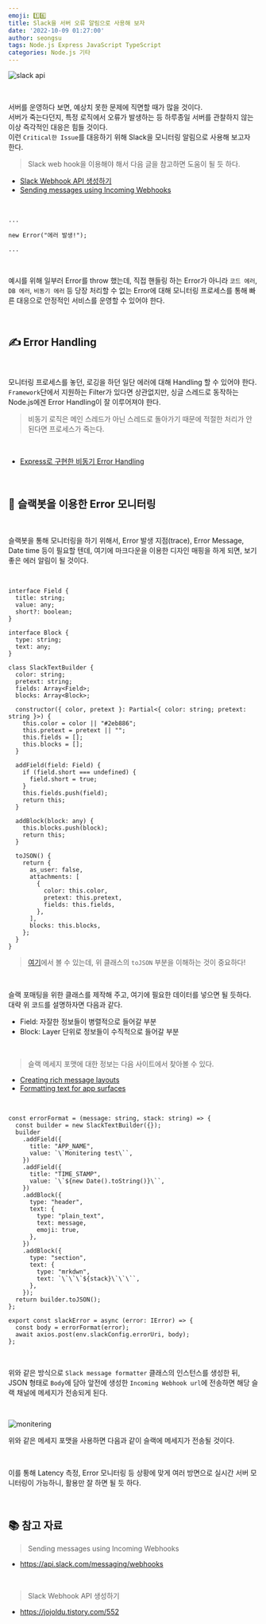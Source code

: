 ```yaml
---
emoji: 1️⃣6️⃣
title: Slack을 서버 오류 알림으로 사용해 보자
date: '2022-10-09 01:27:00'
author: seongsu
tags: Node.js Express JavaScript TypeScript
categories: Node.js 기타
---
```


![slack api](./slack_api.png)

<br>

서버를 운영하다 보면, 예상치 못한 문제에 직면할 때가 많을 것이다.<br>
서버가 죽는다던지, 특정 로직에서 오류가 발생하는 등 하루종일 서버를 관찰하지 않는 이상 즉각적인 대응은 힘들 것이다.<br>
이런 `Critical한 Issue`를 대응하기 위해 Slack을 모니터링 알림으로 사용해 보고자 한다.<br>

> Slack web hook을 이용해야 해서 다음 글을 참고하면 도움이 될 듯 하다.

- [Slack Webhook API 생성하기](https://jojoldu.tistory.com/552)
- [Sending messages using Incoming Webhooks](https://api.slack.com/messaging/webhooks)

<br>

```TS
...

new Error("에러 발생!");

...
```

<br>

예시를 위해 일부러 Error를 throw 했는데, 직접 핸들링 하는 Error가 아니라 `코드 에러`, `DB 에러`, `비동기 에러` 등 당장 처리할 수 없는 Error에 대해 모니터링 프로세스를 통해 빠른 대응으로 안정적인 서비스를 운영할 수 있어야 한다.<br>

<br>

## ✍️ Error Handling

<br>

모니터링 프로세스를 놓던, 로깅을 하던 일단 에러에 대해 Handling 할 수 있어야 한다.<br>
`Framework`단에서 지원하는 Filter가 있다면 상관없지만, 싱글 스레드로 동작하는 Node.js에겐 Error Handling이 잘 이루어져야 한다.<br>

> 비동기 로직은 메인 스레드가 아닌 스레드로 돌아가기 때문에 적절한 처리가 안된다면 프로세스가 죽는다.

<br>

- [Express로 구현한 비동기 Error Handling](https://seongsu.me/skill/express-error-middleware/)

<br>

## 🤖 슬랙봇을 이용한 Error 모니터링

<br>

슬랙봇을 통해 모니터링을 하기 위해서, Error 발생 지점(trace), Error Message, Date time 등이 필요할 텐데, 여기에 마크다운을 이용한 디자인 매핑을 하게 되면, 보기 좋은 에러 알림이 될 것이다.<br>

<br>

```TS
interface Field {
  title: string;
  value: any;
  short?: boolean;
}

interface Block {
  type: string;
  text: any;
}

class SlackTextBuilder {
  color: string;
  pretext: string;
  fields: Array<Field>;
  blocks: Array<Block>;

  constructor({ color, pretext }: Partial<{ color: string; pretext: string }>) {
    this.color = color || "#2eb886";
    this.pretext = pretext || "";
    this.fields = [];
    this.blocks = [];
  }

  addField(field: Field) {
    if (field.short === undefined) {
      field.short = true;
    }
    this.fields.push(field);
    return this;
  }

  addBlock(block: any) {
    this.blocks.push(block);
    return this;
  }

  toJSON() {
    return {
      as_user: false,
      attachments: [
        {
          color: this.color,
          pretext: this.pretext,
          fields: this.fields,
        },
      ],
      blocks: this.blocks,
    };
  }
}
```

> [여기](https://api.slack.com/messaging/composing/layouts)에서 볼 수 있는데, 위 클래스의 `toJSON` 부분을 이해하는 것이 중요하다!

<br>

슬랙 포매팅을 위한 클래스를 제작해 주고, 여기에 필요한 데이터를 넣으면 될 듯하다.<br>
대략 위 코드를 설명하자면 다음과 같다.<br>

- Field: 자잘한 정보들이 병렬적으로 들어갈 부분
- Block: Layer 단위로 정보들이 수직적으로 들어갈 부분

<br>

> 슬랙 메세지 포맷에 대한 정보는 다음 사이트에서 찾아볼 수 있다.

- [Creating rich message layouts](https://api.slack.com/messaging/composing/layouts)
- [Formatting text for app surfaces](https://api.slack.com/reference/surfaces/formatting)

<br>

```TS
const errorFormat = (message: string, stack: string) => {
  const builder = new SlackTextBuilder({});
  builder
    .addField({
      title: "APP_NAME",
      value: `\`Monitering test\``,
    })
    .addField({
      title: "TIME_STAMP",
      value: `\`${new Date().toString()}\``,
    })
    .addBlock({
      type: "header",
      text: {
        type: "plain_text",
        text: message,
        emoji: true,
      },
    })
    .addBlock({
      type: "section",
      text: {
        type: "mrkdwn",
        text: `\`\`\`${stack}\`\`\``,
      },
    });
  return builder.toJSON();
};

export const slackError = async (error: IError) => {
  const body = errorFormat(error);
  await axios.post(env.slackConfig.errorUri, body);
};
```

<br>

위와 같은 방식으로 `Slack message formatter` 클래스의 인스턴스를 생성한 뒤, JSON 형태로 `Body`에 담아 앞전에 생성한 `Incoming Webhook url`에 전송하면 해당 슬랙 채널에 메세지가 전송되게 된다.<br>

<br>

![monitering](./monitering.png)

위와 같은 메세지 포맷을 사용하면 다음과 같이 슬랙에 메세지가 전송될 것이다.<br>

<br>

이를 통해 Latency 측정, Error 모니터링 등 상황에 맞게 여러 방면으로 실시간 서버 모니터링이 가능하니, 활용만 잘 하면 될 듯 하다.<br>

<br>

## 📚 참고 자료

> Sending messages using Incoming Webhooks

- https://api.slack.com/messaging/webhooks

<br>

> Slack Webhook API 생성하기

- https://jojoldu.tistory.com/552

<br>
<br>

```toc

```
